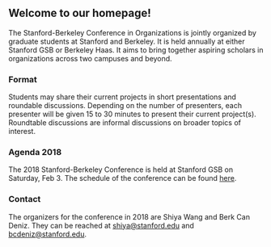 ## Welcome to our homepage!

The Stanford-Berkeley Conference in Organizations is jointly organized by graduate students at Stanford and Berkeley. It is held annually at either Stanford GSB or Berkeley Haas. It aims to bring together aspiring scholars in organizations across two campuses and beyond. 

### Format

Students may share their current projects in short presentations and roundable discussions. Depending on the number of presenters, each presenter will be given 15 to 30 minutes to present their current project(s). Roundtable discussions are informal discussions on broader topics of interest. 

### Agenda 2018

The 2018 Stanford-Berkeley Conference is held at Stanford GSB on Saturday, Feb 3. The schedule of the conference can be found [here](stanford_berkeley_2018_agenda.pdf).

### Contact

The organizers for the conference in 2018 are Shiya Wang and Berk Can Deniz. They can be reached at <shiya@stanford.edu> and <bcdeniz@stanford.edu>.


